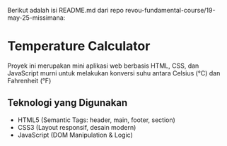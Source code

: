 Berikut adalah isi README.md dari repo revou-fundamental-course/19-may-25-missimana:

# Temperature Calculator

Proyek ini merupakan mini aplikasi web berbasis HTML, CSS, dan JavaScript murni untuk melakukan konversi suhu antara Celsius (°C) dan Fahrenheit (°F)

## Teknologi yang Digunakan
- HTML5 (Semantic Tags: header, main, footer, section)
- CSS3 (Layout responsif, desain modern)
- JavaScript (DOM Manipulation & Logic)
